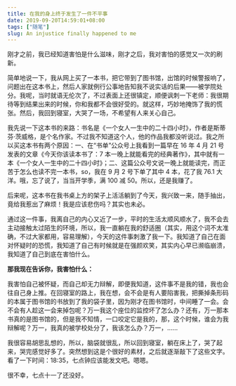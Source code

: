 ```yaml
---
title: 在我的身上终于发生了一件不平事
date: 2019-09-20T14:59:01+08:00
tags: ["随笔"]
slug: An injustice finally happened to me
---
```


刚才之前，我已经知道害怕是什么滋味，刚才之后，我对害怕的感觉又一次的刷新。

简单地说一下，我从网上买了一本书，把它带到了图书馆，出馆的时候警报响了，问题出在这本书上，然后人家就例行公事地告知我不说实话的后果——被学院处分。我呢，当时就语无伦次了，不过表面上还很镇定，顺便讽刺一下老师：我很期待等到结果出来的时候，你和我都不会很好受的。就这样，巧妙地掩饰了我的慌张。然后，我回到寝室，大哭了一场，不希望有人来关心自己。

我先说一下这本书的来路：书名是《一个女人一生中的二十四小时》，作者是斯蒂芬·茨威格，是个名作家。不过我不知道这个人，他的作品我都没听说过。我之所以买这本书有两个原因：一、在“书单”公众号上我看到一篇早在 16 年 4 月 21 号发表的文章《今天你该读本书了：7 本一晚上就能看完的经典著作》，其中就有一本《一个女人一生中的二十四小时》；二、这篇公众号文说一晚上就能读完，而正苦于怎么也读不完一本书，so，我在 9 月 2 号下单了其中 4 本，花了我 76.1 大洋。哦，忘了说了，当当开学季，满 100 减 50。所以，还是我赚了。

后来呢，这本书在我书桌上方的架子上活活躺到了今天，我兴致一来，随手抽出，竟给我惹出了麻烦！我是应该悲伤吗？其实也未必。

通过这一件事，我离自己的内心又近了一步，平时的生活太顺风顺水了，我不会去主动接触太过陌生的环境，所以，我一直躺在我的舒适圈（其实，用这个词不太准确，不过大家都用，容易理解），今天的这件事刺激了我一下。我知道了自己在面对怀疑时的恐慌，我知道了自己有时候就是在强颜欢笑，其实内心早已濒临崩溃，我知道了自己到底在害怕什么。

**那我现在告诉你，我害怕什么：**

我害怕自己被怀疑，而自己却无力辩解，即便我知道，这件事不是我的错，我也会往自己身上推。在回寝室的路上，我在想，会不会是有人要陷害我，把撕掉条形码的本属于图书馆的书放到了我的袋子里，因为刚才在图书馆时，中间睡了一会。会不会有人趁这一会来掉包呢？万一我这个座位的监控坏了怎么办？还有，万一那本书真的是图书馆的，但是我不知情，一口咬定它是我的，那，这个时候，谁会为我辩解呢？万一，我真的被学校处分了，我该怎么办？万一，……

我很容易胡思乱想的，所以，脑袋就很乱，所以回到寝室，躺在床上了，哭了起来，哭完感觉好多了。突然想到这是个很好的素材，之后就逐渐敲下了这些文字。看了一下时间：18:35，七点钟应该能发文吧。嗯嗯。

很不幸，七点十一了还没好。
